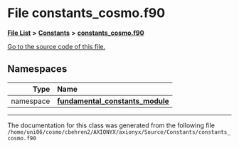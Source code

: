 
# File constants\_cosmo.f90


[**File List**](files.md) **>** [**Constants**](dir_07f778f17d33213a19d33863e392ca9b.md) **>** [**constants\_cosmo.f90**](constants__cosmo_8f90.md)

[Go to the source code of this file.](constants__cosmo_8f90_source.md)












## Namespaces

| Type | Name |
| ---: | :--- |
| namespace | [**fundamental\_constants\_module**](namespacefundamental__constants__module.md) <br> |















------------------------------
The documentation for this class was generated from the following file `/home/uni06/cosmo/cbehren2/AXIONYX/axionyx/Source/Constants/constants_cosmo.f90`